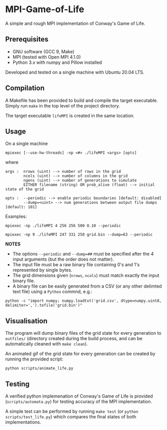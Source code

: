 # MPI-Game-of-Life
A simple and rough MPI implementation of Conway's Game of Life.

## Prerequisites
* GNU software (GCC 9, Make)
* MPI (tested with Open MPI 4.1.0)
* Python 3.x with numpy and Pillow installed

Developed and tested on a single machine with Ubuntu 20.04 LTS. 

## Compilation
A Makefile has been provided to build and compile the target executable. Simply run `make` in the top level of the project directory.

The target executable `lifeMPI` is created in the same location.

## Usage
On a single machine

```
mpiexec [--use-hw-threads] -np <#> ./lifeMPI <args> [opts]
```
where

```
args :  nrows (uint) --> number of rows in the grid
        ncols (uint) --> number of columns in the grid
        ngens (uint) --> number of generations to simulate
        EITHER filename (string) OR prob_alive (float) --> initial state of the grid

opts :  --periodic --> enable periodic boundaries [default: disabled]
        --dump=<uint> --> num generations between output file dumps [default: 101]
```

Examples:
```
mpiexec -np ./lifeMPI 4 256 256 500 0.10 --periodic

mpiexec -np 9 ./lifeMPI 247 331 250 grid.bin --dump=63 --periodic
```

**NOTES**
* The options `--periodic` and `--dump=##` must be specified after the 4 input arguments (but the order does not matter).
* The input file must be a raw binary file containing 0's and 1's represented by single bytes.
* The grid dimensions given (`nrows`, `ncols`) must match exactly the input binary file.
* A binary file can be easily generated from a CSV (or any other delimted text file) using a `Python` commnd, e.g.:

```
python -c "import numpy; numpy.loadtxt('grid.csv', dtype=numpy.uint8, delimiter=',').tofile('grid.bin')"
```

## Visualisation

The program will dump binary files of the grid state for every generation to `outfiles/` (directory created during the build process, and can be automatically cleaned with `make clean`). 

An animated gif of the grid state for every generation can be created by running the provided script:
```
python scripts/animate_life.py
```

## Testing

A verified python implemenation of Conway's Game of Life is provided (`scripts/automata.py`) for testing accuracy of the MPI implementation. 

A simple test can be performed by running `make test` (or `python scripts/test_life.py`) which compares the final states of both implementations.
